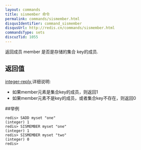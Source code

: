 ```yaml
---
layout: commands
title: sismember 命令
permalink: commands/sismember.html
disqusIdentifier: command_sismember
disqusUrl: http://redis.cn/commands/sismember.html
commandsType: sets
discuzTid: 1055
---
```


返回成员 member 是否是存储的集合 key的成员.

## 返回值

[integer-reply](/topics/protocol.html#integer-reply),详细说明:

- 如果member元素是集合key的成员，则返回1
- 如果member元素不是key的成员，或者集合key不存在，则返回0

##举例
	
	redis> SADD myset "one"
	(integer) 1
	redis> SISMEMBER myset "one"
	(integer) 1
	redis> SISMEMBER myset "two"
	(integer) 0
	redis> 